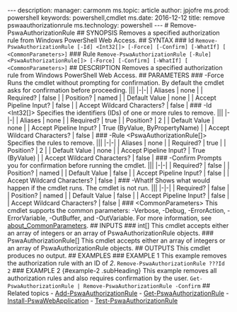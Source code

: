 --- description:   manager:  carmonm ms.topic:  article author:  jpjofre ms.prod:  powershell keywords:  powershell,cmdlet ms.date:  2016-12-12 title:  remove pswaauthorizationrule ms.technology:  powershell ---  #  Remove-PswaAuthorizationRule  ##  SYNOPSIS  Removes a specified authorization rule from Windows PowerShell Web Access.  ## SYNTAX  ###  Id ``` Remove-PswaAuthorizationRule [-Id] <Int32[]> [-Force] [-Confirm] [-WhatIf] [ <CommonParameters>] ```  ### Rule ``` Remove-PswaAuthorizationRule [-Rule] <PswaAuthorizationRule[]> [-Force] [-Confirm] [-WhatIf] [ <CommonParameters>] ```  ## DESCRIPTION  Removes a specified authorization rule from Windows PowerShell Web Access.  ## PARAMETERS  ### -Force  Runs the cmdlet without prompting for confirmation. By default the cmdlet asks for confirmation before proceeding.  |||   |-|-| | Aliases                              | none                                 | | Required?                            | false                                | | Position?                            | named                                | | Default Value                        | none                                 | | Accept Pipeline Input?               | false                                | | Accept Wildcard Characters?          | false                                |  ### -Id &lt;Int32\[\]&gt;  Specifies the identifiers (IDs) of one or more rules to remove.  |||   |-|-| | Aliases                              | none                                 | | Required?                            | true                                 | | Position?                            | 2                                    | | Default Value                        | none                                 | | Accept Pipeline Input?               | True (ByValue, ByPropertyName)       | | Accept Wildcard Characters?          | false                                |  ### -Rule &lt;PswaAuthorizationRule\[\]&gt;  Specifies the rules to remove.  |||   |-|-| | Aliases                              | none                                 | | Required?                            | true                                 | | Position?                            | 2                                    | | Default Value                        | none                                 | | Accept Pipeline Input?               | True (ByValue)                       | | Accept Wildcard Characters?          | false                                |  ### -Confirm  Prompts you for confirmation before running the cmdlet.  |||   |-|-| | Required?                            | false                                | | Position?                            | named                                | | Default Value                        | false                                | | Accept Pipeline Input?               | false                                | | Accept Wildcard Characters?          | false                                |  ### -WhatIf  Shows what would happen if the cmdlet runs. The cmdlet is not run.  |||   |-|-| | Required?                            | false                                | | Position?                            | named                                | | Default Value                        | false                                | | Accept Pipeline Input?               | false                                | | Accept Wildcard Characters?          | false                                |  ### &lt;CommonParameters&gt;  This cmdlet supports the common parameters: -Verbose, -Debug, -ErrorAction, -ErrorVariable, -OutBuffer, and -OutVariable. For more information, see [about_CommonParameters](http://go.microsoft.com/fwlink/p/?LinkID=113216).  ## INPUTS  ###  int\[\]  This cmdlet accepts either an array of integers or an array of PswaAuthorizationRule objects.  ###  PswaAuthorizationRule\[\]  This cmdlet accepts either an array of integers or an array of PswaAuthorizationRule objects.  ##  OUTPUTS  This cmdlet produces no output.  ## EXAMPLES  ### EXAMPLE 1  This example removes the authorization rule with an ID of *2*.  ``` Remove-PswaAuthorizationRule ???Id 2 ```  ### EXAMPLE 2 {#example-2 .subHeading}  This example removes all authorization rules and also requires confirmation by the user.  ``` Get-PswaAuthorizationRule | Remove-PswaAuthorizationRule -Confirm ```  ##  Related topics  -  [Add-PswaAuthorizationRule](add-pswaauthorizationrule.md) -  [Get-PswaAuthorizationRule](get-pswaauthorizationrule.md) -  [Install-PswaWebApplication](install-pswawebapplication.md) -  [Test-PswaAuthorizationRule](test-pswaauthorizationrule.md)
